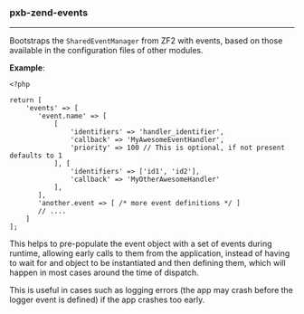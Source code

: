 ### pxb-zend-events

----

Bootstraps the `SharedEventManager` from ZF2 with events, based on those
available in the configuration files of other modules.

 __Example__:
 ```
 <?php

 return [
     'events' => [
        'event.name' => [
            [
                'identifiers' => 'handler_identifier',
                'callback' => 'MyAwesomeEventHandler',
                'priority' => 100 // This is optional, if not present defaults to 1
            ], [
                'identifiers' => ['id1', 'id2'],
                'callback' => 'MyOtherAwesomeHandler'
            ],
        ],
        'another.event => [ /* more event definitions */ ]
        // ....
     ]
 ];
 ```
This helps to pre-populate the event object with a set of events during runtime,
allowing early calls to them from the application, instead of having to wait for
and object to be instantiated and then defining them, which will happen in most
cases around the time of dispatch.

This is useful in cases such as logging errors (the app may crash before the
logger event is defined) if the app crashes too early.
